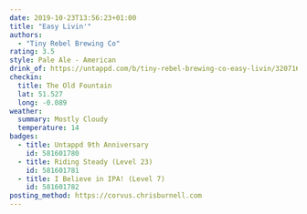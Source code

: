 ```yaml
---
date: 2019-10-23T13:56:23+01:00
title: "Easy Livin'"
authors:
  - "Tiny Rebel Brewing Co"
rating: 3.5
style: Pale Ale - American
drink_of: https://untappd.com/b/tiny-rebel-brewing-co-easy-livin/3207161
checkin:
  title: The Old Fountain
  lat: 51.527
  long: -0.089
weather:
  summary: Mostly Cloudy
  temperature: 14
badges:
  - title: Untappd 9th Anniversary
    id: 581601780
  - title: Riding Steady (Level 23)
    id: 581601781
  - title: I Believe in IPA! (Level 7)
    id: 581601782
posting_method: https://corvus.chrisburnell.com
---
```

